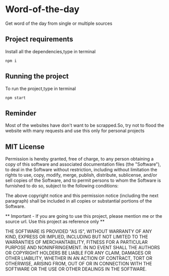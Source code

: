 # Word-of-the-day
Get word of the day from single or multiple sources

## Project requirements
Install all the dependencies,type in terminal<br />

`npm i`

## Running the project
To run the project,type in terminal<br />

`npm start`

## Reminder
Most of the websites have don't want to be scrapped.So, try not to flood the website with many requests and use this only for personal projects 

## MIT License
Permission is hereby granted, free of
charge, to any person obtaining a copy of this software and associated
documentation files (the "Software"), to deal in the Software without
restriction, including without limitation the rights to use, copy, modify, merge,
publish, distribute, sublicense, and/or sell copies of the Software, and to
permit persons to whom the Software is furnished to do so, subject to the
following conditions:

The above copyright notice and this permission notice
(including the next paragraph) shall be included in all copies or substantial
portions of the Software.

** Important - If you are going to use this project, please mention me or the source url. Use this project as reference only **

THE SOFTWARE IS PROVIDED "AS IS", WITHOUT WARRANTY OF
ANY KIND, EXPRESS OR IMPLIED, INCLUDING BUT NOT LIMITED TO THE WARRANTIES OF
MERCHANTABILITY, FITNESS FOR A PARTICULAR PURPOSE AND NONINFRINGEMENT. IN NO
EVENT SHALL THE AUTHORS OR COPYRIGHT HOLDERS BE LIABLE FOR ANY CLAIM, DAMAGES OR
OTHER LIABILITY, WHETHER IN AN ACTION OF CONTRACT, TORT OR OTHERWISE, ARISING
FROM, OUT OF OR IN CONNECTION WITH THE SOFTWARE OR THE USE OR OTHER DEALINGS IN
THE SOFTWARE.

